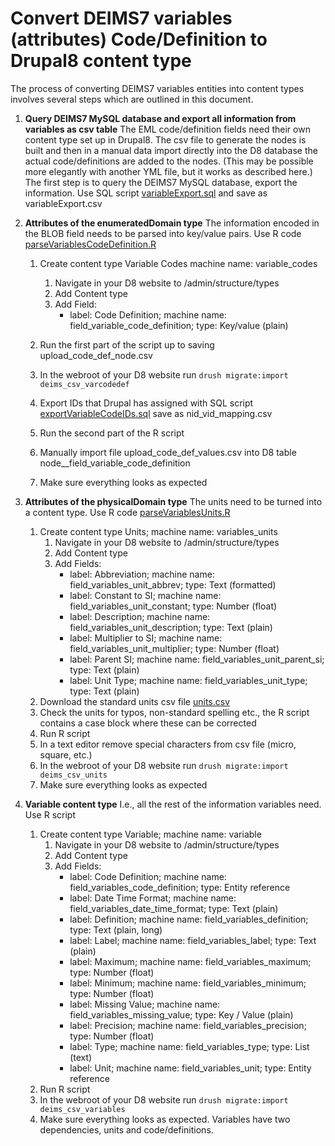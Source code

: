 # Convert DEIMS7 variables (attributes) Code/Definition to Drupal8 content type

The process of converting DEIMS7 variables entities into content types involves several steps which are outlined in this document.  

1. __Query DEIMS7 MySQL database and export all information from variables as csv table__ The EML code/definition fields need their own content type set up in Drupal8.  The csv file to generate the nodes is built and then in a manual data import directly into the D8 database the actual code/definitions are added to the nodes. (This may be possible more elegantly with another YML file, but it works as described here.) The first step is to query the DEIMS7 MySQL database, export the information. Use SQL script   [variableExport.sql](https://github.com/lter/Deims7-8-Migration/blob/master/SQLexport_queries/variableExport.sql) and save as variableExport.csv

1. __Attributes of the enumeratedDomain type__ The information encoded in the BLOB field needs to be parsed into key/value pairs. Use R code [parseVariablesCodeDefinition.R](https://github.com/lter/Deims7-8-Migration/blob/master/R%20scripts/parseVariablesCodeDefinition.R)
    1. Create content type Variable Codes machine name: variable_codes
    	1. Navigate in your D8 website to /admin/structure/types
    	1. Add Content type
    	1. Add Field: 
    		* label: Code Definition; machine name: field_variable_code_definition; type: Key/value (plain)
    	
    1. Run the first part of the script up to saving upload_code_def_node.csv
    1. In the webroot of your D8 website run `drush migrate:import deims_csv_varcodedef`
    1. Export IDs that Drupal has assigned with SQL script [exportVariableCodeIDs.sql](https://github.com/lter/Deims7-8-Migration/blob/master/SQLexport_queries/exportVariableCodeIDs.sql) save as nid_vid_mapping.csv
    1. Run the second part of the R script
    1. Manually import file upload_code_def_values.csv into D8 table node__field_variable_code_definition
    1. Make sure everything looks as expected
    
1. __Attributes of the physicalDomain type__ The units need to be turned into a content type. Use R code [parseVariablesUnits.R](https://github.com/lter/Deims7-8-Migration/blob/master/R%20scripts/parseVariablesUnits.R)
	1. Create content type Units; machine name: variables_units
    	1. Navigate in your D8 website to /admin/structure/types
    	1. Add Content type
    	1. Add Fields: 
    		* label: Abbreviation; machine name: field_variables_unit_abbrev; type: Text (formatted)
    		* label: Constant to SI; machine name: field_variables_unit_constant; type: Number (float)
    		* label: Description; machine name: field_variables_unit_description; type: Text (plain)
    		* label: Multiplier to SI; machine name: field_variables_unit_multiplier; type: Number (float)
    		* label: Parent SI; machine name: field_variables_unit_parent_si; type: Text (plain)
    		* label: Unit Type; machine name: field_variables_unit_type; type: Text (plain)
    1. Download the standard units csv file [units.csv](https://github.com/lter/Deims7-8-Migration/blob/master/data/units.csv)
    1. Check the units for typos, non-standard spelling etc., the R script contains a case block where these can be corrected
    1. Run R script 
    1. In a text editor remove special characters from csv file (micro, square, etc.)
    1. In the webroot of your D8 website run `drush migrate:import deims_csv_units`
    1. Make sure everything looks as expected
    
1. __Variable content type__ I.e., all the rest of the information variables need. Use R script []()
	1. Create content type Variable; machine name: variable 
    	1. Navigate in your D8 website to /admin/structure/types
    	1. Add Content type
    	1. Add Fields: 
    		* label: Code Definition; machine name: 	field_variables_code_definition; type: 	Entity reference
    		* label: Date Time Format; machine name: 	field_variables_date_time_format; type: 	Text (plain)
    		* label: Definition; machine name: 	field_variables_definition; type: 	Text (plain, long)
    		* label: Label; machine name: 	field_variables_label; type: 	Text (plain)
    		* label: Maximum; machine name: 	field_variables_maximum; type: 	Number (float)
    		* label: Minimum; machine name: 	field_variables_minimum; type: 	Number (float)
    		* label: Missing Value; machine name: 	field_variables_missing_value; type: 	Key / Value (plain)
    		* label: Precision; machine name: 	field_variables_precision; type: 	Number (float)
    		* label: Type; machine name: 	field_variables_type; type: 	List (text)
    		* label: Unit; machine name: 	field_variables_unit; type: 	Entity reference
    1. Run R script
    1. In the webroot of your D8 website run `drush migrate:import deims_csv_variables`
    1. Make sure everything looks as expected. Variables have two dependencies, units and code/definitions.